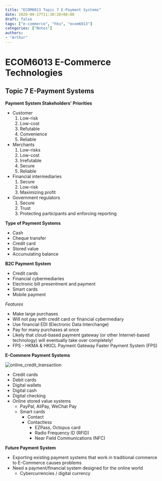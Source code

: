 ```yaml
---
title: "ECOM6013 Topic 7 E-Payment Systems"
date: 2020-09-27T11:30:28+08:00
draft: false
tags: ["e-commerce", "hku", "ecom6013"]
categories: ["Notes"]
authors:
- "Arthur"
---
```


# ECOM6013 E-Commerce Technologies

## Topic 7 E-Payment Systems

**Payment System Stakeholders' Priorities**
* Customer
  1. Low-risk
  2. Low-cost
  3. Refutable
  4. Convenience
  5. Reliable
* Merchants
  1. Low-risks
  2. Low-cost
  3. Irrefutable
  4. Secure
  5. Reliable
* Financial intermediaries
  1. Secure
  2. Low-risk
  3. Maximizing profit
* Government regulators
  1. Secure
  2. Trust
  3. Protecting participants and enforcing reporting

**Type of Payment Systems**
* Cash
* Cheque transfer
* Credit card
* Stored value
* Accumulating balance

**B2C Payment System**
* Credit cards
* Financial cybermediaries
* Electronic bill presentment and payment
* Smart cards
* Mobile payment

*Features*
* Make large purchases
* Will not pay with credit card or financial cybermediary
* Use financial EDI (Electronic Data Interchange)
* Pay for many purchases at once
* Likely that cloud-based payment gateway (or other Internet-based technology) will eventually take over completely!
* FPS - HKMA & HKICL Payment Gateway Faster Payment System (FPS)

**E-Commere Payment Systems**

![online_credit_transaction](https://cdn.jsdelivr.net/gh/pseudoyu/image-hosting@master/images/online_credit_transaction.png)

* Credit cards
* Debit cards
* Digital wallets
* Digital cash
* Digital checking
* Online stored value systems
  * PayPal, AliPay, WeChat Pay
  * Smart cards
    * Contact
    * Contactless
      * EZPass, Octopus card
      * Radio Frequency ID (RFID)
      * Near Field Communications (NFC)

**Future Payment System**
* Exporting existing payment systems that work in traditional commerce to E-Commerce causes problems
* Need a payment/financial system designed for the online world
  * Cybercurrencies / digital currency